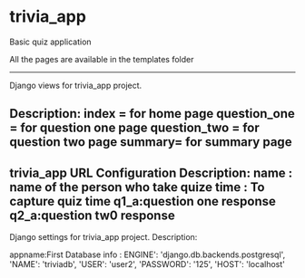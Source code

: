 # trivia_app

Basic quiz application

All the pages are available in the templates folder

------------------------------------------------
Django views for trivia_app project.

Description:
index = for home page
question_one = for question one page
question_two = for question two page
summary= for summary page
-----------------------------------------------------

trivia_app URL Configuration
Description:
name : name of the person who take quize
time : To capture quiz time
q1_a:question one response
q2_a:question tw0 response
------------------------------------------------------
Django settings for trivia_app project.
Description:

appname:First
Database info : ENGINE': 'django.db.backends.postgresql',
                'NAME': 'triviadb',
                'USER': 'user2',
                'PASSWORD': '125',
                'HOST': 'localhost'
